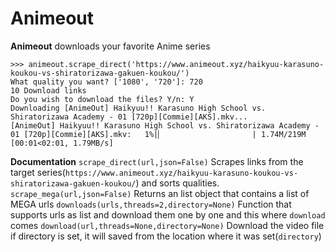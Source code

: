 # Animeout

**Animeout** downloads your favorite Anime series
```>>> import animeout
>>> animeout.scrape_direct('https://www.animeout.xyz/haikyuu-karasuno-koukou-vs-shiratorizawa-gakuen-koukou/')
What quality you want? ['1080', '720']: 720
10 Download links
Do you wish to download the files? Y/n: Y
Downloading [AnimeOut] Haikyuu!! Karasuno High School vs. Shiratorizawa Academy - 01 [720p][Commie][AKS].mkv...
[AnimeOut] Haikyuu!! Karasuno High School vs. Shiratorizawa Academy - 01 [720p][Commie][AKS].mkv:   1%|▏                    | 1.74M/219M [00:01<02:01, 1.79MB/s]
```
**Documentation**
```scrape_direct(url,json=False)```
Scrapes links from the target series(`https://www.animeout.xyz/haikyuu-karasuno-koukou-vs-shiratorizawa-gakuen-koukou/`) and sorts qualities.
```scrape_mega(url,json=False)```
Returns an list object that contains a list of MEGA urls
```downloads(urls,threads=2,directory=None)```
Function that supports urls as list and download them one by one and this where `download` comes
```download(url,threads=None,directory=None)```
Download the video file if directory is set, it will saved from the location where it was set(`directory`)
